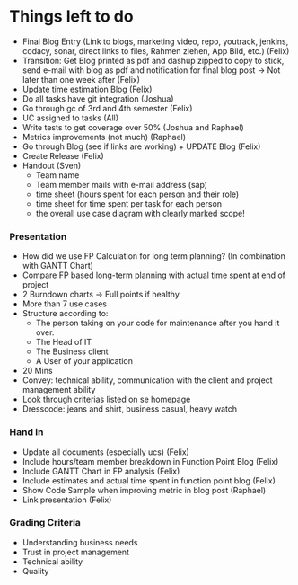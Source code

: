 # Things left to do

* Final Blog Entry (Link to blogs, marketing video, repo, youtrack, jenkins, codacy, sonar, direct links to files, Rahmen ziehen, App Bild, etc.) (Felix)
* Transition: Get Blog printed as pdf and dashup zipped to copy to stick, send e-mail with blog as pdf and notification for final blog post
-> Not later than one week after (Felix)
* Update time estimation Blog (Felix)
* Do all tasks have git integration (Joshua)
* Go through gc of 3rd and 4th semester (Felix)
* UC assigned to tasks (All)
* Write tests to get coverage over 50% (Joshua and Raphael)
* Metrics improvements (not much) (Raphael)
* Go through Blog (see if links are working) + UPDATE Blog (Felix)
* Create Release (Felix)
* Handout (Sven)
    * Team name
    * Team member mails with e-mail address (sap)
    * time sheet (hours spent for each person and their role) 
    * time sheet for time spent per task for each person
    * the overall use case diagram with clearly marked scope!
    
### Presentation

* How did we use FP Calculation for long term planning? (In combination with GANTT Chart)
* Compare FP based long-term planning with actual time spent at end of project
* 2 Burndown charts -> Full points if healthy
* More than 7 use cases
* Structure according to: 
    * The person taking on your code for maintenance after you hand it over.
    * The Head of IT
    * The Business client
    * A User of your application
* 20 Mins
* Convey: technical ability, communication with the client and project management ability
* Look through criterias listed on se homepage
* Dresscode: jeans and shirt, business casual, heavy watch

### Hand in

* Update all documents (especially ucs) (Felix)
* Include hours/team member breakdown in Function Point Blog (Felix)
* Include GANTT Chart in FP analysis (Felix)
* Include estimates and actual time spent in function point blog (Felix)
* Show Code Sample when improving metric in blog post (Raphael)
* Link presentation (Felix)

### Grading Criteria

* Understanding business needs
* Trust in project management
* Technical ability
* Quality
